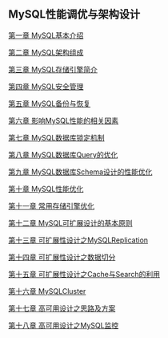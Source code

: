 ## MySQL性能调优与架构设计

[第一章 MySQL基本介绍](https://github.com/Cynaith/Java-Daily-Interview/blob/master/MySQL/%E7%AC%AC%E4%B8%80%E7%AB%A0%20MySQL%E5%9F%BA%E6%9C%AC%E4%BB%8B%E7%BB%8D.md)

[第二章 MySQL架构组成](https://github.com/Cynaith/Java-Daily-Interview/blob/master/MySQL/%E7%AC%AC%E4%BA%8C%E7%AB%A0%20MySQL%E6%9E%B6%E6%9E%84%E7%BB%84%E6%88%90.md)

[第三章 MySQL存储引擎简介](https://github.com/Cynaith/Java-Daily-Interview/blob/master/MySQL/%E7%AC%AC%E4%B8%89%E7%AB%A0%20MySQL%E5%AD%98%E5%82%A8%E5%BC%95%E6%93%8E%E7%AE%80%E4%BB%8B.md)

[第四章 MySQL安全管理](https://github.com/Cynaith/Java-Daily-Interview/blob/master/MySQL/%E7%AC%AC%E5%9B%9B%E7%AB%A0%20MySQL%E5%AE%89%E5%85%A8%E7%AE%A1%E7%90%86.md)

[第五章 MySQL备份与恢复](https://github.com/Cynaith/Java-Daily-Interview/blob/master/MySQL/%E7%AC%AC%E4%BA%94%E7%AB%A0%20MySQL%E5%A4%87%E4%BB%BD%E4%B8%8E%E6%81%A2%E5%A4%8D.md)

[第六章 影响MySQL性能的相关因素](https://github.com/Cynaith/Java-Daily-Interview/blob/master/MySQL/%E7%AC%AC%E5%85%AD%E7%AB%A0%20%E5%BD%B1%E5%93%8DMySQL%E6%80%A7%E8%83%BD%E7%9A%84%E7%9B%B8%E5%85%B3%E5%9B%A0%E7%B4%A0.md)

[第七章 MySQL数据库锁定机制](https://github.com/Cynaith/Java-Daily-Interview/blob/master/MySQL/%E7%AC%AC%E4%B8%83%E7%AB%A0%20MySQL%E6%95%B0%E6%8D%AE%E5%BA%93%E9%94%81%E5%AE%9A%E6%9C%BA%E5%88%B6.md)

[第八章 MySQL数据库Query的优化](https://github.com/Cynaith/Java-Daily-Interview/blob/master/MySQL/%E7%AC%AC%E5%85%AB%E7%AB%A0%20MySQL%E6%95%B0%E6%8D%AE%E5%BA%93Query%E7%9A%84%E4%BC%98%E5%8C%96.md)

[第九章 MySQL数据库Schema设计的性能优化](https://github.com/Cynaith/Java-Daily-Interview/blob/master/MySQL/%E7%AC%AC%E4%B9%9D%E7%AB%A0%20MySQL%E6%95%B0%E6%8D%AE%E5%BA%93Schema%E8%AE%BE%E8%AE%A1%E7%9A%84%E6%80%A7%E8%83%BD%E4%BC%98%E5%8C%96.md)

[第十章 MySQL性能优化](https://github.com/Cynaith/Java-Daily-Interview/blob/master/MySQL/%E7%AC%AC%E5%8D%81%E7%AB%A0%20MySQL%20Server%E6%80%A7%E8%83%BD%E4%BC%98%E5%8C%96.md)

[第十一章 常用存储引擎优化](https://github.com/Cynaith/Java-Daily-Interview/blob/master/MySQL/%E7%AC%AC%E5%8D%81%E4%B8%80%E7%AB%A0%20%E5%B8%B8%E7%94%A8%E5%AD%98%E5%82%A8%E5%BC%95%E6%93%8E%E4%BC%98%E5%8C%96.md)

[第十二章 MySQL可扩展设计的基本原则]()

[第十三章 可扩展性设计之MySQLReplication]()

[第十四章 可扩展性设计之数据切分]()

[第十五章 可扩展性设计之Cache与Search的利用]()

[第十六章 MySQLCluster]()

[第十七章 高可用设计之思路及方案]()

[第十八章 高可用设计之MySQL监控]()
